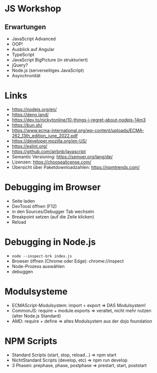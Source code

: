 # JS Workshop

## Erwartungen

- JavaScript Advanced
- OOP!
- Ausblick auf Angular
- TypeScript
- JavaScript BigPicture (in strukturiert)
- jQuery?
- Node.js (serverseitiges JavaScript)
- Asynchronität

# Links

- https://nodejs.org/en/
- https://deno.land/
- https://dev.to/nickytonline/10-things-i-regret-about-nodejs-14m3
- https://bun.sh/
- https://www.ecma-international.org/wp-content/uploads/ECMA-262_13th_edition_june_2022.pdf
- https://developer.mozilla.org/en-US/
- https://eslint.org/
- https://github.com/airbnb/javascript
- Semantic Versioning: https://semver.org/lang/de/
- Lizenzen: https://choosealicense.com/
- Übersicht über Paketdownloadzahlen: https://npmtrends.com/

# Debugging im Browser

- Seite laden
- DevToosl öffnen (F12)
- in den Sources/Debugger Tab wechseln
- Breakpoint setzen (auf die Zeile klicken)
- Reload

# Debugging in Node.js

- `node --inspect-brk index.js`
- Browser öffnen (Chrome oder Edge): chrome://inspect
- Node-Prozess auswählen
- debuggen

# Modulsysteme

- ECMAScript-Modulsystem: import + export => DAS Modulsystem!
- CommonJS: require + module.exports => veraltet, nicht mehr nutzen (alter Node.js Standard)
- AMD: require + define => altes Modulsystem aus der dojo foundation

# NPM Scripts

- Standard Scripts (start, stop, reload...) => npm start
- NichtStandard Scripts (develop, etc) => npm run develop
- 3 Phasen: prephase, phase, postphase => prestart, start, poststart
